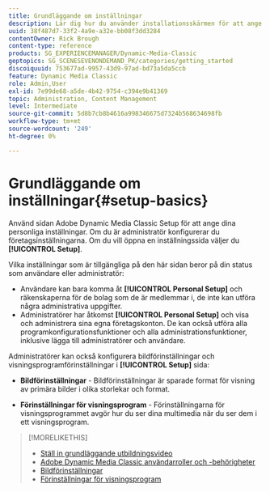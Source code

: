```yaml
---
title: Grundläggande om inställningar
description: Lär dig hur du använder installationsskärmen för att ange dina personliga inställningar i Adobe Dynamic Media Classic. Om du är administratör konfigurerar du företagsinställningarna.
uuid: 38f487d7-33f2-4a9e-a32e-bb08f3dd3284
contentOwner: Rick Brough
content-type: reference
products: SG_EXPERIENCEMANAGER/Dynamic-Media-Classic
geptopics: SG_SCENESEVENONDEMAND_PK/categories/getting_started
discoiquuid: 753677ad-9957-43d9-97ad-bd73a5da5ccb
feature: Dynamic Media Classic
role: Admin,User
exl-id: 7e99de68-a5de-4b42-9754-c394e9b41369
topic: Administration, Content Management
level: Intermediate
source-git-commit: 5d8b7cb8b4616a998346675d7324b568634698fb
workflow-type: tm+mt
source-wordcount: '249'
ht-degree: 0%

---
```


# Grundläggande om inställningar{#setup-basics}

Använd sidan Adobe Dynamic Media Classic Setup för att ange dina personliga inställningar. Om du är administratör konfigurerar du företagsinställningarna. Om du vill öppna en inställningssida väljer du **[!UICONTROL Setup]**.

Vilka inställningar som är tillgängliga på den här sidan beror på din status som användare eller administratör:

* Användare kan bara komma åt **[!UICONTROL Personal Setup]** och räkenskaperna för de bolag som de är medlemmar i, de inte kan utföra några administrativa uppgifter.
* Administratörer har åtkomst **[!UICONTROL Personal Setup]** och visa och administrera sina egna företagskonton. De kan också utföra alla programkonfigurationsfunktioner och alla administrationsfunktioner, inklusive lägga till administratörer och användare.

Administratörer kan också konfigurera bildförinställningar och visningsprogramförinställningar i **[!UICONTROL Setup]** sida:

* **Bildförinställningar** - Bildförinställningar är sparade format för visning av primära bilder i olika storlekar och format.

* **Förinställningar för visningsprogram** - Förinställningarna för visningsprogrammet avgör hur du ser dina multimedia när du ser dem i ett visningsprogram.

>[!MORELIKETHIS]
>
>* [Ställ in grundläggande utbildningsvideo](https://s7d5.scene7.com/s7viewers/html5/VideoViewer.html?videoserverurl=https://s7d5.scene7.com/is/content/&amp;emailurl=https://s7d5.scene7.com/s7/emailFriend&amp;serverUrl=https://s7d5.scene7.com/is/image/&amp;config=Scene7SharedAssets/Universal_HTML5_Video&amp;contenturl=https://s7d5.scene7.com/skins/&amp;asset=S7tutorials/573_Setup%20Basics_converted%20renamed_Getting%20Started-AVS)
>* [Adobe Dynamic Media Classic användarroller och -behörigheter](administration-setup.md#user_administration)
>* [Bildförinställningar](application-setup.md#image_presets)
>* [Förinställningar för visningsprogram](application-setup.md#viewer_presets)
